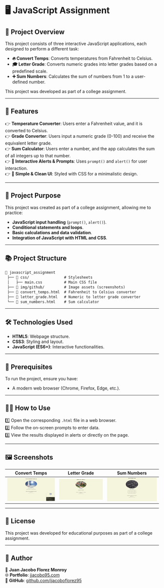 # 🖥️ JavaScript Assignment

## 📌 Project Overview
This project consists of three interactive JavaScript applications, each designed to perform a different task:

- **🔥 Convert Temps**: Converts temperatures from Fahrenheit to Celsius.
- **🎓 Letter Grade**: Converts numeric grades into letter grades based on a predefined scale.
- **➕ Sum Numbers**: Calculates the sum of numbers from 1 to a user-defined number.

This project was developed as part of a college assignment.

---

## 🚀 Features
👉 **Temperature Converter**: Users enter a Fahrenheit value, and it is converted to Celsius.  
👉 **Grade Converter**: Users input a numeric grade (0-100) and receive the equivalent letter grade.  
👉 **Sum Calculator**: Users enter a number, and the app calculates the sum of all integers up to that number.  
👉 **📢 Interactive Alerts & Prompts**: Uses `prompt()` and `alert()` for user interaction.  
👉 **🎨 Simple & Clean UI**: Styled with CSS for a minimalistic design.  

---

## 🎯 Project Purpose
This project was created as part of a college assignment, allowing me to practice:
- **JavaScript input handling** (`prompt()`, `alert()`).
- **Conditional statements and loops**.
- **Basic calculations and data validation**.
- **Integration of JavaScript with HTML and CSS**.

---

## 📚 Project Structure

```
💁 javascript_assignment
 ├── 📁 css/                # Stylesheets
 │   ├── main.css          # Main CSS file
 ├── 📁 img/github/         # Image assets (screenshots)
 ├── 📄 convert_temps.html  # Fahrenheit to Celsius converter
 ├── 📄 letter_grade.html   # Numeric to letter grade converter
 └── 📄 sum_numbers.html    # Sum calculator
```

---

## 🛠 Technologies Used
- **HTML5**: Webpage structure.  
- **CSS3**: Styling and layout.  
- **JavaScript (ES6+)**: Interactive functionalities.  

---

## 📌 Prerequisites
To run the project, ensure you have:
- A modern web browser (Chrome, Firefox, Edge, etc.).

---

## 🏃‍♂️ How to Use

1️⃣ Open the corresponding `.html` file in a web browser.  
2️⃣ Follow the on-screen prompts to enter data.  
3️⃣ View the results displayed in alerts or directly on the page.  

---

## 🖼️ Screenshots

| Convert Temps | Letter Grade | Sum Numbers |
|--------------|--------------|------------|
| ![Convert Temps](img/github/convert_temps.png) | ![Letter Grade](img/github/letter_grade.png) | ![Sum Numbers](img/github/sum_numbers.png) |

---

## 📝 License
This project was developed for educational purposes as part of a college assignment.

---

## 💼 Author

👤 **Juan Jacobo Florez Monroy**  
🌐 **Portfolio**: [jjacobo95.com](https://jjacobo95.com)  
🐙 **GitHub**: [github.com/jjacoboflorez95](https://github.com/jjacoboflorez95)